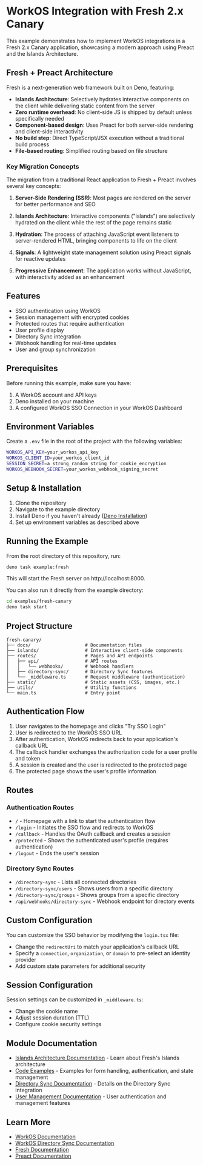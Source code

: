 # WorkOS Integration with Fresh 2.x Canary

This example demonstrates how to implement WorkOS integrations in a Fresh 2.x Canary application, showcasing a modern approach using Preact and the Islands Architecture.

## Fresh + Preact Architecture

Fresh is a next-generation web framework built on Deno, featuring:

- **Islands Architecture**: Selectively hydrates interactive components on the client while delivering static content from the server
- **Zero runtime overhead**: No client-side JS is shipped by default unless specifically needed
- **Component-based design**: Uses Preact for both server-side rendering and client-side interactivity
- **No build step**: Direct TypeScript/JSX execution without a traditional build process
- **File-based routing**: Simplified routing based on file structure

### Key Migration Concepts

The migration from a traditional React application to Fresh + Preact involves several key concepts:

1. **Server-Side Rendering (SSR)**: Most pages are rendered on the server for better performance and SEO
   
2. **Islands Architecture**: Interactive components ("islands") are selectively hydrated on the client while the rest of the page remains static

3. **Hydration**: The process of attaching JavaScript event listeners to server-rendered HTML, bringing components to life on the client

4. **Signals**: A lightweight state management solution using Preact signals for reactive updates

5. **Progressive Enhancement**: The application works without JavaScript, with interactivity added as an enhancement

## Features

- SSO authentication using WorkOS
- Session management with encrypted cookies
- Protected routes that require authentication
- User profile display
- Directory Sync integration
- Webhook handling for real-time updates
- User and group synchronization

## Prerequisites

Before running this example, make sure you have:

1. A WorkOS account and API keys
2. Deno installed on your machine
3. A configured WorkOS SSO Connection in your WorkOS Dashboard

## Environment Variables

Create a `.env` file in the root of the project with the following variables:

```bash
WORKOS_API_KEY=your_workos_api_key
WORKOS_CLIENT_ID=your_workos_client_id
SESSION_SECRET=a_strong_random_string_for_cookie_encryption
WORKOS_WEBHOOK_SECRET=your_workos_webhook_signing_secret
```

## Setup & Installation

1. Clone the repository
2. Navigate to the example directory
3. Install Deno if you haven't already ([Deno Installation](https://deno.land/#installation))
4. Set up environment variables as described above

## Running the Example

From the root directory of this repository, run:

```bash
deno task example:fresh
```

This will start the Fresh server on http://localhost:8000.

You can also run it directly from the example directory:

```bash
cd examples/fresh-canary
deno task start
```

## Project Structure

```
fresh-canary/
├── docs/                    # Documentation files
├── islands/                 # Interactive client-side components
├── routes/                  # Pages and API endpoints
│   ├── api/                 # API routes
│   │   └── webhooks/        # Webhook handlers
│   ├── directory-sync/      # Directory Sync features
│   └── _middleware.ts       # Request middleware (authentication)
├── static/                  # Static assets (CSS, images, etc.)
├── utils/                   # Utility functions
└── main.ts                  # Entry point
```

## Authentication Flow

1. User navigates to the homepage and clicks "Try SSO Login"
2. User is redirected to the WorkOS SSO URL 
3. After authentication, WorkOS redirects back to your application's callback URL
4. The callback handler exchanges the authorization code for a user profile and token
5. A session is created and the user is redirected to the protected page
6. The protected page shows the user's profile information

## Routes

### Authentication Routes
- `/` - Homepage with a link to start the authentication flow
- `/login` - Initiates the SSO flow and redirects to WorkOS
- `/callback` - Handles the OAuth callback and creates a session
- `/protected` - Shows the authenticated user's profile (requires authentication)
- `/logout` - Ends the user's session

### Directory Sync Routes
- `/directory-sync` - Lists all connected directories
- `/directory-sync/users` - Shows users from a specific directory
- `/directory-sync/groups` - Shows groups from a specific directory
- `/api/webhooks/directory-sync` - Webhook endpoint for directory events

## Custom Configuration

You can customize the SSO behavior by modifying the `login.tsx` file:

- Change the `redirectUri` to match your application's callback URL
- Specify a `connection`, `organization`, or `domain` to pre-select an identity provider
- Add custom state parameters for additional security

## Session Configuration

Session settings can be customized in `_middleware.ts`:

- Change the cookie name
- Adjust session duration (TTL)
- Configure cookie security settings

## Module Documentation

- [Islands Architecture Documentation](./docs/ISLANDS.md) - Learn about Fresh's Islands architecture
- [Code Examples](./docs/EXAMPLES.md) - Examples for form handling, authentication, and state management
- [Directory Sync Documentation](./README_DIRECTORY_SYNC.md) - Details on the Directory Sync integration
- [User Management Documentation](./README_USER_MANAGEMENT.md) - User authentication and management features

## Learn More

- [WorkOS Documentation](https://workos.com/docs)
- [WorkOS Directory Sync Documentation](https://workos.com/docs/directory-sync)
- [Fresh Documentation](https://fresh.deno.dev/docs/introduction)
- [Preact Documentation](https://preactjs.com/guide/v10/getting-started)
